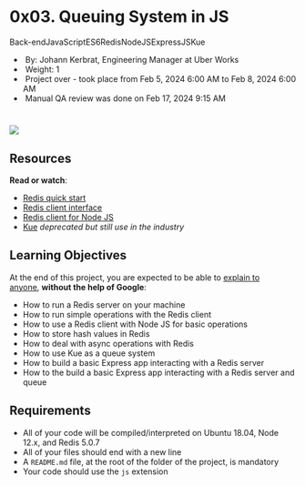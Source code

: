 # 0x03. Queuing System in JS

Back-endJavaScriptES6RedisNodeJSExpressJSKue

-  By: Johann Kerbrat, Engineering Manager at Uber Works
-  Weight: 1
-  Project over - took place from Feb 5, 2024 6:00 AM to Feb 8, 2024 6:00 AM
-  Manual QA review was done on Feb 17, 2024 9:15 AM

# 

![](https://s3.amazonaws.com/alx-intranet.hbtn.io/uploads/medias/2020/1/1486e02a78cdf7b4557c.png?X-Amz-Algorithm=AWS4-HMAC-SHA256&X-Amz-Credential=AKIARDDGGGOUSBVO6H7D%2F20240225%2Fus-east-1%2Fs3%2Faws4_request&X-Amz-Date=20240225T200432Z&X-Amz-Expires=86400&X-Amz-SignedHeaders=host&X-Amz-Signature=52c4ce350667ae6c2a037f515185f512ed52a46fa1889b3296e61a963742c7e9)

## Resources

**Read or watch**:

- [Redis quick start](https://intranet.alxswe.com/rltoken/8xeApIhnxgFZkgn54BiIeA "Redis quick start")
- [Redis client interface](https://intranet.alxswe.com/rltoken/1rq3ral-3C5O1t67dbGcWg "Redis client interface")
- [Redis client for Node JS](https://intranet.alxswe.com/rltoken/mRftfl67BrNvl-RM5JQfUA "Redis client for Node JS")
- [Kue](https://intranet.alxswe.com/rltoken/yTC3Ci2IV2US24xJsBfMgQ "Kue") *deprecated but still use in the industry*

## Learning Objectives

At the end of this project, you are expected to be able to [explain to anyone](https://intranet.alxswe.com/rltoken/7yh7c3Zyy1RyUsdwlfsyDg "explain to anyone"), **without the help of Google**:

- How to run a Redis server on your machine
- How to run simple operations with the Redis client
- How to use a Redis client with Node JS for basic operations
- How to store hash values in Redis
- How to deal with async operations with Redis
- How to use Kue as a queue system
- How to build a basic Express app interacting with a Redis server
- How to the build a basic Express app interacting with a Redis server and queue

## Requirements

- All of your code will be compiled/interpreted on Ubuntu 18.04, Node 12.x, and Redis 5.0.7
- All of your files should end with a new line
- A `README.md` file, at the root of the folder of the project, is mandatory
- Your code should use the `js` extension
